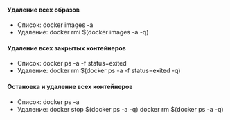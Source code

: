 #### Удаление всех образов
- Список: docker images -a
- Удаление: docker rmi $(docker images -a -q)

#### Удаление всех закрытых контейнеров
- Список: docker ps -a -f status=exited
- Удаление: docker rm $(docker ps -a -f status=exited -q)

#### Остановка и удаление всех контейнеров
- Список: docker ps -a
- Удаление:
  docker stop $(docker ps -a -q)
  docker rm $(docker ps -a -q)
